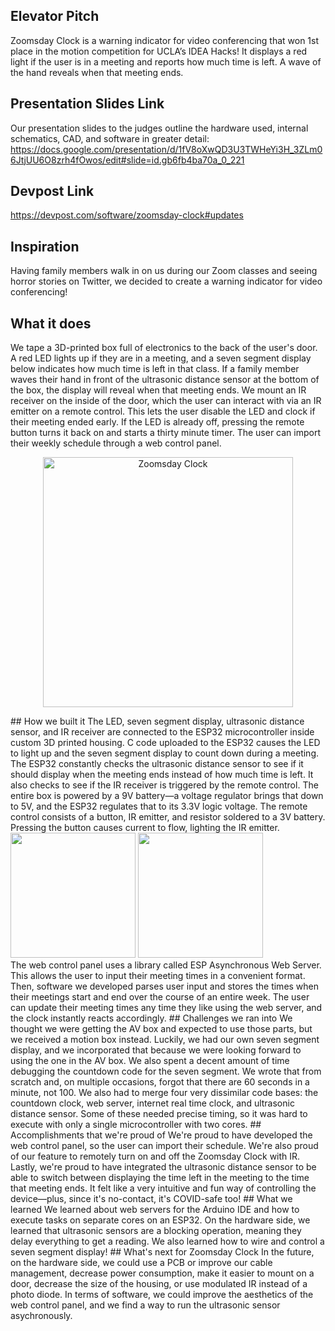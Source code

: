 ## Elevator Pitch
Zoomsday Clock is a warning indicator for video conferencing that won 1st place in the motion competition for UCLA’s IDEA Hacks! It displays a red light if the user is in a meeting and reports how much time is left. A wave of the hand reveals when that meeting ends.
## Presentation Slides Link
Our presentation slides to the judges outline the hardware used, internal schematics, CAD, and software in greater detail:
https://docs.google.com/presentation/d/1fV8oXwQD3U3TWHeYi3H_3ZLm06JtjUU6O8zrh4fOwos/edit#slide=id.gb6fb4ba70a_0_221
## Devpost Link
https://devpost.com/software/zoomsday-clock#updates
## Inspiration
Having family members walk in on us during our Zoom classes and seeing horror stories on Twitter, we decided to create a warning indicator for video conferencing!
## What it does
We tape a 3D-printed box full of electronics to the back of the user's door. A red LED lights up if they are in a meeting, and a seven segment display below indicates how much time is left in that class. If a family member waves their hand in front of the ultrasonic distance sensor at the bottom of the box, the display will reveal when that meeting ends. We mount an IR receiver on the inside of the door, which the user can interact with via an IR emitter on a remote control. This lets the user disable the LED and clock if their meeting ended early. If the LED is already off, pressing the remote button turns it back on and starts a thirty minute timer. The user can import their weekly schedule through a web control panel.<br/>
<p align="center">
  <img src="https://github.com/waldyr/Sublime-Installer/blob/master/sublime_text.png?raw=true" width=400 alt="Zoomsday Clock"/>
</p>
## How we built it
The LED, seven segment display, ultrasonic distance sensor, and IR receiver are connected to the ESP32 microcontroller inside custom 3D printed housing. C code uploaded to the ESP32 causes the LED to light up and the seven segment display to count down during a meeting. The ESP32 constantly checks the ultrasonic distance sensor to see if it should display when the meeting ends instead of how much time is left. It also checks to see if the IR receiver is triggered by the remote control. The entire box is powered by a 9V battery—a voltage regulator brings that down to 5V, and the ESP32 regulates that to its 3.3V logic voltage.  The remote control consists of a button, IR emitter, and resistor soldered to a 3V battery. Pressing the button causes current to flow, lighting the IR emitter.<br/>
<img src=https://github.com/courtney-gibbons/IDEAHacks/blob/main/IR%20Remote%20Control.JPEG width=200>
<img src=https://github.com/courtney-gibbons/IDEAHacks/blob/main/IR%20Receiver.jpeg width=200>
<br/>
The web control panel uses a library called ESP Asynchronous Web Server. This allows the user to input their meeting times in a convenient format. Then, software we developed parses user input and stores the times when their meetings start and end over the course of an entire week. The user can update their meeting times any time they like using the web server, and the clock instantly reacts accordingly.
## Challenges we ran into
We thought we were getting the AV box and expected to use those parts, but we received a motion box instead. Luckily, we had our own seven segment display, and we incorporated that because we were looking forward to using the one in the AV box. We also spent a decent amount of time debugging the countdown code for the seven segment. We wrote that from scratch and, on multiple occasions, forgot that there are 60 seconds in a minute, not 100. We also had to merge four very dissimilar code bases: the countdown clock, web server, internet real time clock, and ultrasonic distance sensor. Some of these needed precise timing, so it was hard to execute with only a single microcontroller with two cores.
## Accomplishments that we're proud of
We're proud to have developed the web control panel, so the user can import their schedule. We're also proud of our feature to remotely turn on and off the Zoomsday Clock with IR. Lastly, we're proud to have integrated the ultrasonic distance sensor to be able to switch between displaying the time left in the meeting to the time that meeting ends. It felt like a very intuitive and fun way of controlling the device—plus, since it's no-contact, it's COVID-safe too!
## What we learned
We learned about web servers for the Arduino IDE and how to execute tasks on separate cores on an ESP32. On the hardware side, we learned that ultrasonic sensors are a blocking operation, meaning they delay everything to get a reading. We also learned how to wire and control a seven segment display!
## What's next for Zoomsday Clock
In the future, on the hardware side, we could use a PCB or improve our cable management, decrease power consumption, make it easier to mount on a door, decrease the size of the housing, or use modulated IR instead of a photo diode. In terms of software, we could improve the aesthetics of the web control panel, and we find a way to run the ultrasonic sensor asychronously.
